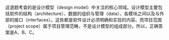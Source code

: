 这道题考查的是设计模型（design model）中关注的核心领域。设计模型主要包括软件的结构（architecture）、数据的组织与管理（data）、各模块之间以及与外部的接口（interfaces）。这些都是软件设计必须明确和实现的内容。而项目范围（project scope）属于项目管理范畴，不是设计模型的组成部分。所以，正确答案是A、B、C。